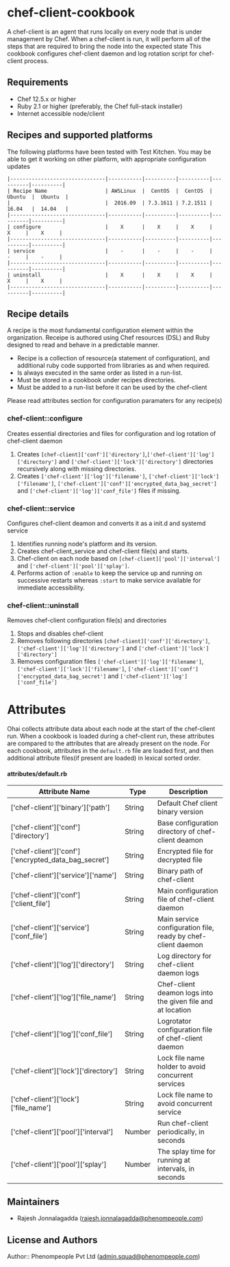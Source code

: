 chef-client-cookbook
=========================
A chef-client is an agent that runs locally on every node that is under management by Chef. 
When a chef-client is run, it will perform all of the steps that are required to bring the node into the expected state
This cookbook configures chef-client daemon and log rotation script for chef-client process.

Requirements
------------
* Chef 12.5.x or higher
* Ruby 2.1 or higher (preferably, the Chef full-stack installer)
* Internet accessible node/client 

Recipes and supported platforms
-------------------------------
The following platforms have been tested with Test Kitchen. You may be 
able to get it working on other platform, with appropriate configuration updates
```
|-------------------------------|-----------|----------|----------|----------|----------|
| Recipe Name                   | AWSLinux  |  CentOS  |  CentOS  |  Ubuntu  |  Ubuntu  |
|                               |  2016.09  | 7.3.1611 | 7.2.1511 |  16.04   |  14.04   | 
|-------------------------------|-----------|----------|----------|----------|----------|
| configure                     |    X      |    X     |    X     |    X     |    X     |    
|-------------------------------|-----------|----------|----------|----------|----------|
| service                       |    -      |    -     |    -     |    -     |    -     |    
|-------------------------------|-----------|----------|----------|----------|----------|
| uninstall                     |    X      |    X     |    X     |    X     |    X     |    
|-------------------------------|-----------|----------|----------|----------|----------|

```
Recipe details
----------------

A recipe is the most fundamental configuration element within the organization. Receipe is authored using 
Chef resources (DSL) and Ruby designed to read and behave in a predictable manner.

* Recipe is a collection of resource(a statement of configuration),
  and additional ruby code supported from libraries as and when required.
* Is always executed in the same order as listed in a run-list. 
* Must be stored in a cookbook under recipes directories.
* Must be added to a run-list before it can be used by the chef-client

Please read attributes section for configuration paramaters for any recipe(s)

### chef-client::configure

Creates essential directories and files for configuration and log rotation of chef-client daemon

1. Creates `[chef-client]['conf']['directory']`,`['chef-client']['log']['directory']` and `['chef-client']['lock']['directory']` directories recursively along with missing directories.
1. Creates `['chef-client']['log']['filename']`, `['chef-client']['lock']['filename']`, `['chef-client']['conf']['encrypted_data_bag_secret']` and `['chef-client']['log']['conf_file']` files if missing.

### chef-client::service

Configures chef-client deamon and converts it as a init.d and systemd service

1. Identifies running node's platform and its version.
1. Creates chef-client_service and chef-client file(s) and starts.
1. Chef-client on each node based on `[chef-client]['pool']['interval']` and `['chef-client']['pool']['splay']`.
1. Performs action of `:enable` to keep the service up and running on successive restarts whereas `:start` to make service available for immediate accessibility.

### chef-client::uninstall

Removes chef-client configuration file(s) and directories 

1. Stops and disables chef-client
1. Removes following directories `[chef-client]['conf']['directory']`,`['chef-client']['log']['directory']` and `['chef-client']['lock']['directory']`
1. Removes configuration files `['chef-client']['log']['filename']`, `['chef-client']['lock']['filename']`, `['chef-client']['conf']['encrypted_data_bag_secret']` and `['chef-client']['log']['conf_file']`


Attributes
====
Ohai collects attribute data about each node at the start of the chef-client run.
When a cookbook is loaded during a chef-client run, these attributes are compared to the attributes that are already present on the node.
For each cookbook, attributes in the `default.rb` file are loaded first, and then additional attribute files(if present are loaded) in lexical sorted order.

#### attributes/default.rb

|Attribute Name                                         | Type          | Description                                                   |
|-------------------------------------------------------|---------------|---------------------------------------------------------------|
| ['chef-client']['binary']['path']                     | String        | Default Chef client binary version                            |
| ['chef-client']['conf']['directory']                  | String        | Base configuration directory of chef-client deamon            |
| ['chef-client']['conf']['encrypted_data_bag_secret']  | String        | Encrypted file for decrypted file                             |
| ['chef-client']['service']['name']                    | String        | Binary path of chef-client                                    |
| ['chef-client']['conf']['client_file']                | String        | Main configuration file of chef-client daemon                 |
| ['chef-client']['service']['conf_file']               | String        | Main service configuration file, ready by chef-client daemon  |
| ['chef-client']['log']['directory']                   | String        | Log directory for chef-client daemon logs                     |
| ['chef-client']['log']['file_name']                   | String        | Chef-client deamon logs into the given file and at location   |
| ['chef-client']['log']['conf_file']                   | String        | Logrotator configuration file of chef-client daemon           |
| ['chef-client']['lock']['directory']                  | String        | Lock file name holder to avoid concurrent services            |
| ['chef-client']['lock']['file_name']                  | String        | Lock file name to avoid concurrent service                    |
| ['chef-client']['pool']['interval']                   | Number        | Run chef-client periodically, in seconds                      |
| ['chef-client']['pool']['splay']                      | Number        | The splay time for running at intervals, in seconds           |   


## Maintainers

* Rajesh Jonnalagadda (<rajesh.jonnalagadda@phenompeople.com>)

## License and Authors

Author:: Phenompeople Pvt Ltd (<admin.squad@phenompeople.com>)
